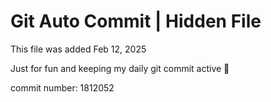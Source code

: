 # Git Auto Commit | Hidden File

This file was added Feb 12, 2025

Just for fun and keeping my daily git commit active 🤪

commit number: 1812052
